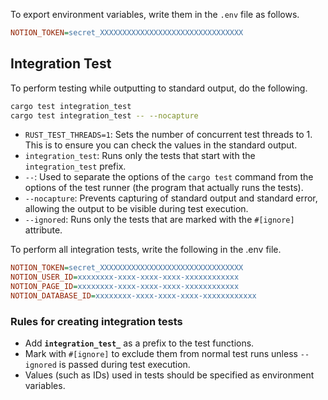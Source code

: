 To export environment variables, write them in the `.env` file as follows.

```ini
NOTION_TOKEN=secret_XXXXXXXXXXXXXXXXXXXXXXXXXXXXXXXX
```

## Integration Test

To perform testing while outputting to standard output, do the following.

```bash
cargo test integration_test
cargo test integration_test -- --nocapture
```

- `RUST_TEST_THREADS=1`: Sets the number of concurrent test threads to 1. This is to ensure you can check the values in the standard output.
- `integration_test`: Runs only the tests that start with the `integration_test` prefix.
- `--`: Used to separate the options of the `cargo test` command from the options of the test runner (the program that actually runs the tests).
- `--nocapture`: Prevents capturing of standard output and standard error, allowing the output to be visible during test execution.
- `--ignored`: Runs only the tests that are marked with the `#[ignore]` attribute.

To perform all integration tests, write the following in the .env file.

```ini
NOTION_TOKEN=secret_XXXXXXXXXXXXXXXXXXXXXXXXXXXXXXXX
NOTION_USER_ID=xxxxxxxx-xxxx-xxxx-xxxx-xxxxxxxxxxxx
NOTION_PAGE_ID=xxxxxxxx-xxxx-xxxx-xxxx-xxxxxxxxxxxx
NOTION_DATABASE_ID=xxxxxxxx-xxxx-xxxx-xxxx-xxxxxxxxxxxx
```

### Rules for creating integration tests

- Add **`integration_test_`** as a prefix to the test functions.
- Mark with `#[ignore]` to exclude them from normal test runs unless `--ignored` is passed during test execution.
- Values (such as IDs) used in tests should be specified as environment variables.
